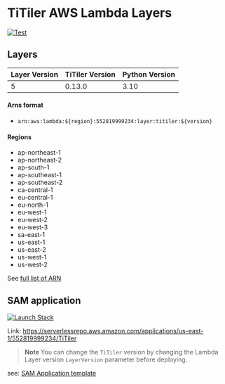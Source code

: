 # TiTiler AWS Lambda Layers

<a href="https://github.com/developmentseed/titiler-lambda-layer/actions?query=workflow%3ACI" target="_blank">
    <img src="https://github.com/developmentseed/titiler-lambda-layer/workflows/CI/badge.svg" alt="Test">
</a>

## Layers

| Layer Version | TiTiler Version | Python Version |
|             --|               --|              --|
|             5 |          0.13.0 |           3.10 |

#### Arns format

- `arn:aws:lambda:${region}:552819999234:layer:titiler:${version}`

#### Regions
- ap-northeast-1
- ap-northeast-2
- ap-south-1
- ap-southeast-1
- ap-southeast-2
- ca-central-1
- eu-central-1
- eu-north-1
- eu-west-1
- eu-west-2
- eu-west-3
- sa-east-1
- us-east-1
- us-east-2
- us-west-1
- us-west-2

See [full list of ARN](/arns.json)

## SAM application

<p><a href="https://console.aws.amazon.com/lambda/home?#/create/app?applicationId=arn:aws:serverlessrepo:us-east-1:552819999234:applications/TiTiler" rel="noreferrer"><img src="https://cdn.rawgit.com/buildkite/cloudformation-launch-stack-button-svg/master/launch-stack.svg" alt="Launch Stack"></a></p>

Link: https://serverlessrepo.aws.amazon.com/applications/us-east-1/552819999234/TiTiler

> **Note**
> You can change the `TiTiler` version by changing the Lambda Layer version `LayerVersion` parameter before deploying.

see: [SAM Application template](/sam.yml)
